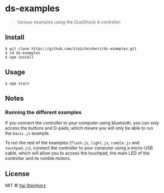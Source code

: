 # ds-examples

> Various examples using the DualShock 4 controller.

## Install

```
$ git clone https://github.com/itaisteinherz/ds-examples.git
$ cd ds-examples
$ npm install
```


## Usage

```
$ npm start
```


## Notes

### Running the different examples

If you connect the controller to your computer using bluetooth, you can only access the buttons and D-pads, which means you will only be able to run the `basic.js` example.

To run the rest of the examples (`flash.js`, `light.js`, `rumble.js` and `touchpad.js`), connect the controller to your computer using a micro-USB cable, which will allow you to access the touchpad, the main LED of the controller and its rumble motors.


## License

MIT © [Itai Steinherz](https://github.com/itaisteinherz)
